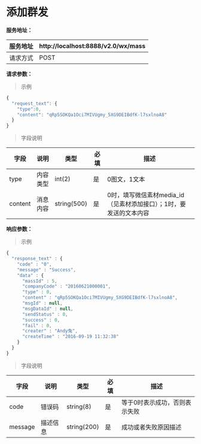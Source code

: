 # 添加群发

**服务地址：**

| 服务地址 | http:\/\/localhost:8888\/v2.0\/wx\/mass |
| --- | --- |
| 请求方式 | POST |

**请求参数：**

> 示例

```js
{
  "request_text": {
    "type":0,
    "content": "qRp5SOKQa1Oci7MIVUgmy_5XG9DEIBdfK-l7sxlnoA8"
  }
}
```

> 字段说明

| **字段** | **说明** | **类型** | **必填** | **描述** |
| --- | --- | --- | --- | --- |
| type | 内容类型 | int\(2\) | 是 | 0图文，1文本 |
| content | 消息内容 | string\(500\) | 是 | 0时，填写微信素材media\_id（见素材添加接口）；1时，要发送的文本内容 |

**响应参数：**

> 示例

```js
{
  "response_text" : {
    "code" : "0",
    "message" : "Success",
    "data" : {
      "massId" : 5,
      "companyCode" : "20160621000001",
      "type" : 0,
      "content" : "qRp5SOKQa1Oci7MIVUgmy_5XG9DEIBdfK-l7sxlnoA8",
      "msgId" : null,
      "msgDataId" : null,
      "sendStatus" : 0,
      "success" : 0,
      "fail" : 0,
      "creater" : "Andy兔",
      "createTime" : "2016-09-19 11:32:38"
    }
  }
}
```

> 字段说明

| **字段** | **说明** | **类型** | **必填** | **描述** |
| --- | --- | --- | --- | --- |
| code | 错误码 | string\(8\) | 是 | 等于0时表示成功，否则表示失败 |
| message | 描述信息 | string\(200\) | 是 | 成功或者失败原因描述 |


